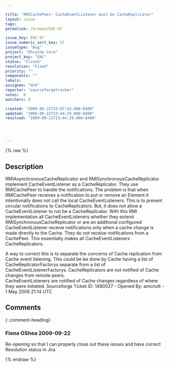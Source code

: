```yaml
---

title: "RMICachePeer: CacheEventListener must be CacheReplicator"
layout: issue
tags: 
permalink: /browse/EHC-97

issue_key: EHC-97
issue_numeric_sort_key: 97
issuetype: "Bug"
project: "Ehcache Core"
project_key: "EHC"
status: "Closed"
resolution: "Fixed"
priority: ""
components: ""
labels: 
assignee: "drb"
reporter: "sourceforgetracker"
votes:  0
watchers: 0

created: "2009-09-21T15:07:43.000-0400"
updated: "2009-09-22T23:44:29.000-0400"
resolved: "2009-09-22T23:44:29.000-0400"




---
```


{% raw %}

## Description

<div markdown="1" class="description">

RMIAsynchronousCacheReplicator and 
RMISynchronousCacheReplicator implement 
CacheEventListener as a CacheReplicator.  They use 
RMICachePeer to handle the notifications.  The 
problem is that when RMICachePeer receives a 
notification to put or remove an Element it 
intentionally does not call the local 
CacheEventListeners.  This is to prevent circular 
notifications to CacheReplicators.  But, it does not 
allow a CacheEventListener to not be a 
CacheReplicator.  With this RMI implementation all 
CacheEventListeners whether they extend 
RMISynchronousCacheReplicator or are an additional 
configured CacheEventListener receive notifications 
only when a cache change is made directly to the 
Cache.  They do not receive notifications from a 
CachePeer.  This essentially makes all 
CacheEventListeners CacheReplicators.

A way to correct this is to separate the concerns of 
Cache replication from Cache event listening.  This 
could be be done by Cache having a list of 
CacheReplicatorFactorys separate from a list of 
CacheEventListenerFactorys.  CacheReplicators are not 
notified of Cache changes from remote peers.  
CacheEventListeners are notified of Cache changes 
regardless of where they were initiated.
Sourceforge Ticket ID: 1480027 - Opened By: amcnutt - 1 May 2006 21:14 UTC

</div>

## Comments


{:.comment-heading}
### **Fiona OShea** <span class="date">2009-09-22</span>

<div markdown="1" class="comment">

Re-opening so that I can properly close out these issues and have correct Resolution status in Jira

</div>



{% endraw %}

